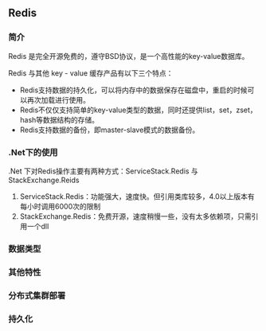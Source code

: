 ## Redis

### 简介

Redis 是完全开源免费的，遵守BSD协议，是一个高性能的key-value数据库。

Redis 与其他 key - value 缓存产品有以下三个特点：

- Redis支持数据的持久化，可以将内存中的数据保存在磁盘中，重启的时候可以再次加载进行使用。
- Redis不仅仅支持简单的key-value类型的数据，同时还提供list，set，zset，hash等数据结构的存储。
- Redis支持数据的备份，即master-slave模式的数据备份。

### .Net下的使用

.Net 下对Redis操作主要有两种方式：ServiceStack.Redis 与 StackExchange.Reids

1. ServiceStack.Redis：功能强大，速度快。但引用类库较多，4.0以上版本有每小时调用6000次的限制
2. StackExchange.Redis：免费开源，速度稍慢一些，没有太多依赖项，只需引用一个dll

### 数据类型



### 其他特性



### 分布式集群部署



### 持久化